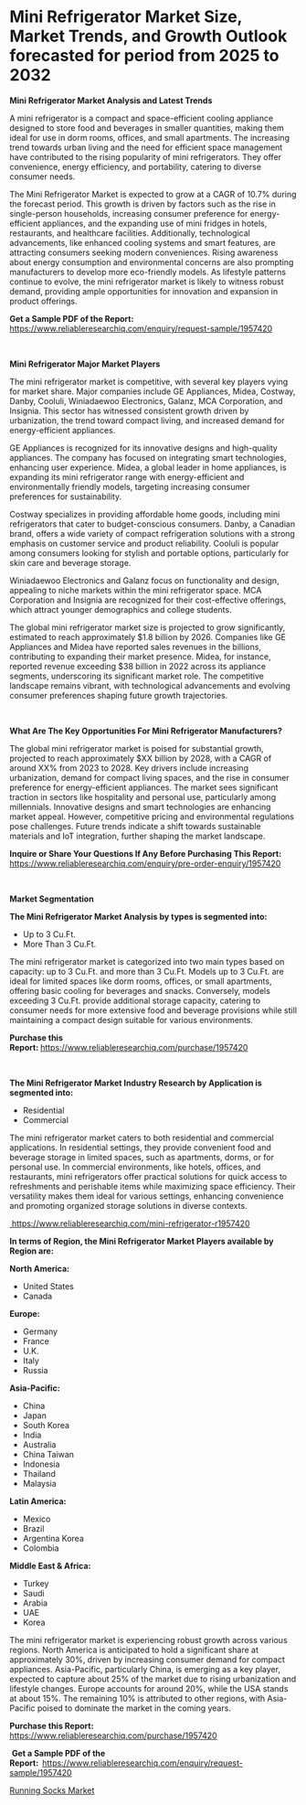 <p><h1>Mini Refrigerator Market Size, Market Trends, and Growth Outlook forecasted for period from 2025 to 2032</h1></p><p><strong>Mini Refrigerator Market Analysis and Latest Trends</strong></p>
<p><p>A mini refrigerator is a compact and space-efficient cooling appliance designed to store food and beverages in smaller quantities, making them ideal for use in dorm rooms, offices, and small apartments. The increasing trend towards urban living and the need for efficient space management have contributed to the rising popularity of mini refrigerators. They offer convenience, energy efficiency, and portability, catering to diverse consumer needs.</p><p>The Mini Refrigerator Market is expected to grow at a CAGR of 10.7% during the forecast period. This growth is driven by factors such as the rise in single-person households, increasing consumer preference for energy-efficient appliances, and the expanding use of mini fridges in hotels, restaurants, and healthcare facilities. Additionally, technological advancements, like enhanced cooling systems and smart features, are attracting consumers seeking modern conveniences. Rising awareness about energy consumption and environmental concerns are also prompting manufacturers to develop more eco-friendly models. As lifestyle patterns continue to evolve, the mini refrigerator market is likely to witness robust demand, providing ample opportunities for innovation and expansion in product offerings.</p></p>
<p><strong>Get a Sample PDF of the Report:&nbsp;</strong> <a href="https://www.reliableresearchiq.com/enquiry/request-sample/1957420?utm_campaign=2196&utm_medium=2&utm_source=Github&utm_content=ia&utm_term=07022025&utm_id=mini-refrigerator">https://www.reliableresearchiq.com/enquiry/request-sample/1957420</a></p>
<p>&nbsp;</p>
<p><strong>Mini Refrigerator Major Market Players</strong></p>
<p><p>The mini refrigerator market is competitive, with several key players vying for market share. Major companies include GE Appliances, Midea, Costway, Danby, Cooluli, Winiadaewoo Electronics, Galanz, MCA Corporation, and Insignia. This sector has witnessed consistent growth driven by urbanization, the trend toward compact living, and increased demand for energy-efficient appliances.</p><p>GE Appliances is recognized for its innovative designs and high-quality appliances. The company has focused on integrating smart technologies, enhancing user experience. Midea, a global leader in home appliances, is expanding its mini refrigerator range with energy-efficient and environmentally friendly models, targeting increasing consumer preferences for sustainability.</p><p>Costway specializes in providing affordable home goods, including mini refrigerators that cater to budget-conscious consumers. Danby, a Canadian brand, offers a wide variety of compact refrigeration solutions with a strong emphasis on customer service and product reliability. Cooluli is popular among consumers looking for stylish and portable options, particularly for skin care and beverage storage.</p><p>Winiadaewoo Electronics and Galanz focus on functionality and design, appealing to niche markets within the mini refrigerator space. MCA Corporation and Insignia are recognized for their cost-effective offerings, which attract younger demographics and college students.</p><p>The global mini refrigerator market size is projected to grow significantly, estimated to reach approximately $1.8 billion by 2026. Companies like GE Appliances and Midea have reported sales revenues in the billions, contributing to expanding their market presence. Midea, for instance, reported revenue exceeding $38 billion in 2022 across its appliance segments, underscoring its significant market role. The competitive landscape remains vibrant, with technological advancements and evolving consumer preferences shaping future growth trajectories.</p></p>
<p>&nbsp;</p>
<p><strong>What Are The Key Opportunities For Mini Refrigerator Manufacturers?</strong></p>
<p><p>The global mini refrigerator market is poised for substantial growth, projected to reach approximately $XX billion by 2028, with a CAGR of around XX% from 2023 to 2028. Key drivers include increasing urbanization, demand for compact living spaces, and the rise in consumer preference for energy-efficient appliances. The market sees significant traction in sectors like hospitality and personal use, particularly among millennials. Innovative designs and smart technologies are enhancing market appeal. However, competitive pricing and environmental regulations pose challenges. Future trends indicate a shift towards sustainable materials and IoT integration, further shaping the market landscape.</p></p>
<p><strong>Inquire or Share Your Questions If Any Before Purchasing This Report:</strong> <a href="https://www.reliableresearchiq.com/enquiry/pre-order-enquiry/1957420?utm_campaign=2196&utm_medium=2&utm_source=Github&utm_content=ia&utm_term=07022025&utm_id=mini-refrigerator">https://www.reliableresearchiq.com/enquiry/pre-order-enquiry/1957420</a></p>
<p>&nbsp;</p>
<p><strong>Market Segmentation</strong></p>
<p><strong>The Mini Refrigerator Market Analysis by types is segmented into:</strong></p>
<p><ul><li>Up to 3 Cu.Ft.</li><li>More Than 3 Cu.Ft.</li></ul></p>
<p><p>The mini refrigerator market is categorized into two main types based on capacity: up to 3 Cu.Ft. and more than 3 Cu.Ft. Models up to 3 Cu.Ft. are ideal for limited spaces like dorm rooms, offices, or small apartments, offering basic cooling for beverages and snacks. Conversely, models exceeding 3 Cu.Ft. provide additional storage capacity, catering to consumer needs for more extensive food and beverage provisions while still maintaining a compact design suitable for various environments.</p></p>
<p><strong>Purchase this Report:&nbsp;</strong><a href="https://www.reliableresearchiq.com/purchase/1957420?utm_campaign=2196&utm_medium=2&utm_source=Github&utm_content=ia&utm_term=07022025&utm_id=mini-refrigerator">https://www.reliableresearchiq.com/purchase/1957420</a></p>
<p>&nbsp;</p>
<p><strong>The Mini Refrigerator Market Industry Research by Application is segmented into:</strong></p>
<p><ul><li>Residential</li><li>Commercial</li></ul></p>
<p><p>The mini refrigerator market caters to both residential and commercial applications. In residential settings, they provide convenient food and beverage storage in limited spaces, such as apartments, dorms, or for personal use. In commercial environments, like hotels, offices, and restaurants, mini refrigerators offer practical solutions for quick access to refreshments and perishable items while maximizing space efficiency. Their versatility makes them ideal for various settings, enhancing convenience and promoting organized storage solutions in diverse contexts.</p></p>
<p><a href="https://www.reliableresearchiq.com/mini-refrigerator-r1957420?utm_campaign=2196&utm_medium=2&utm_source=Github&utm_content=ia&utm_term=07022025&utm_id=mini-refrigerator">&nbsp;https://www.reliableresearchiq.com/mini-refrigerator-r1957420</a></p>
<p><strong>In terms of Region, the Mini Refrigerator Market Players available by Region are:</strong></p>
<p>
    <p> <strong> North America: </strong>
        <ul>
            <li>United States</li>
            <li>Canada</li>
        </ul>
        </p> 
    <p> <strong> Europe: </strong>
        <ul>
            <li>Germany</li>
            <li>France</li>
            <li>U.K.</li>
            <li>Italy</li>
            <li>Russia</li>
        </ul>
        </p> 
    <p> <strong> Asia-Pacific: </strong>
        <ul>
            <li>China</li>
            <li>Japan</li>
            <li>South Korea</li>
            <li>India</li>
            <li>Australia</li>
            <li>China Taiwan</li>
            <li>Indonesia</li>
            <li>Thailand</li>
            <li>Malaysia</li>
        </ul>
        </p> 
    <p> <strong> Latin America: </strong>
        <ul>
            <li>Mexico</li>
            <li>Brazil</li>
            <li>Argentina Korea</li>
            <li>Colombia</li>
        </ul>
        </p> 
    <p> <strong> Middle East & Africa: </strong>
        <ul>
            <li>Turkey</li>
            <li>Saudi</li>
            <li>Arabia</li>
            <li>UAE</li>
            <li>Korea</li>
        </ul>
    </p>
    </p>
<p><p>The mini refrigerator market is experiencing robust growth across various regions. North America is anticipated to hold a significant share at approximately 30%, driven by increasing consumer demand for compact appliances. Asia-Pacific, particularly China, is emerging as a key player, expected to capture about 25% of the market due to rising urbanization and lifestyle changes. Europe accounts for around 20%, while the USA stands at about 15%. The remaining 10% is attributed to other regions, with Asia-Pacific poised to dominate the market in the coming years.</p></p>
<p><strong>Purchase this Report: </strong><a href="https://www.reliableresearchiq.com/purchase/1957420?utm_campaign=2196&utm_medium=2&utm_source=Github&utm_content=ia&utm_term=07022025&utm_id=mini-refrigerator">https://www.reliableresearchiq.com/purchase/1957420</a></p>
<p>&nbsp;<strong>Get a Sample PDF of the Report:&nbsp;&nbsp;</strong><a href="https://www.reliableresearchiq.com/enquiry/request-sample/1957420?utm_campaign=2196&utm_medium=2&utm_source=Github&utm_content=ia&utm_term=07022025&utm_id=mini-refrigerator">https://www.reliableresearchiq.com/enquiry/request-sample/1957420</a></p>
<p><strong></strong></p>
<p><p><a href="https://github.com/rosamariarocque98/Market-Research-Report-List-1/blob/main/running-socks-market.md?utm_campaign=2196&utm_medium=2&utm_source=Github&utm_content=ia&utm_term=07022025&utm_id=mini-refrigerator">Running Socks Market</a></p></p>